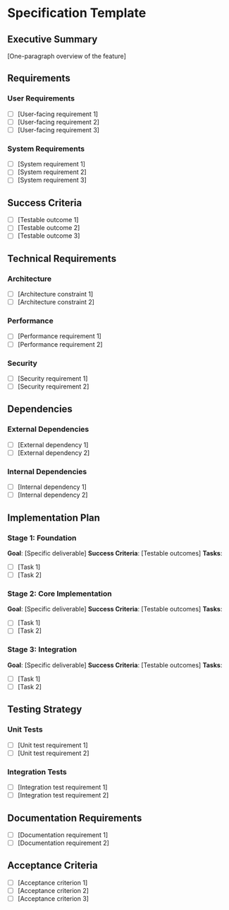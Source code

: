 # Specification Template

## Executive Summary
[One-paragraph overview of the feature]

## Requirements
### User Requirements
- [ ] [User-facing requirement 1]
- [ ] [User-facing requirement 2]
- [ ] [User-facing requirement 3]

### System Requirements
- [ ] [System requirement 1]
- [ ] [System requirement 2]
- [ ] [System requirement 3]

## Success Criteria
- [ ] [Testable outcome 1]
- [ ] [Testable outcome 2]
- [ ] [Testable outcome 3]

## Technical Requirements
### Architecture
- [ ] [Architecture constraint 1]
- [ ] [Architecture constraint 2]

### Performance
- [ ] [Performance requirement 1]
- [ ] [Performance requirement 2]

### Security
- [ ] [Security requirement 1]
- [ ] [Security requirement 2]

## Dependencies
### External Dependencies
- [ ] [External dependency 1]
- [ ] [External dependency 2]

### Internal Dependencies
- [ ] [Internal dependency 1]
- [ ] [Internal dependency 2]

## Implementation Plan
### Stage 1: Foundation
**Goal**: [Specific deliverable]
**Success Criteria**: [Testable outcomes]
**Tasks**:
- [ ] [Task 1]
- [ ] [Task 2]

### Stage 2: Core Implementation
**Goal**: [Specific deliverable]
**Success Criteria**: [Testable outcomes]
**Tasks**:
- [ ] [Task 1]
- [ ] [Task 2]

### Stage 3: Integration
**Goal**: [Specific deliverable]
**Success Criteria**: [Testable outcomes]
**Tasks**:
- [ ] [Task 1]
- [ ] [Task 2]

## Testing Strategy
### Unit Tests
- [ ] [Unit test requirement 1]
- [ ] [Unit test requirement 2]

### Integration Tests
- [ ] [Integration test requirement 1]
- [ ] [Integration test requirement 2]

## Documentation Requirements
- [ ] [Documentation requirement 1]
- [ ] [Documentation requirement 2]

## Acceptance Criteria
- [ ] [Acceptance criterion 1]
- [ ] [Acceptance criterion 2]
- [ ] [Acceptance criterion 3]